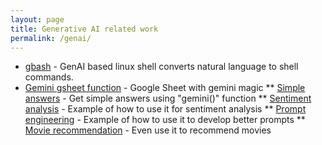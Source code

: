 ```yaml
---
layout: page
title: Generative AI related work
permalink: /genai/
---
```


* [gbash](https://github.com/royans/gbash/) - GenAI based linux shell converts natural language to shell commands.
* [Gemini gsheet function](https://docs.google.com/spreadsheets/d/1UidV-f4tIojGhzNlmJz0Y_Dj9P95cUUM2999WjSlKoA/edit#gid=0) - Google Sheet with gemini magic
** [Simple answers](https://docs.google.com/spreadsheets/d/1UidV-f4tIojGhzNlmJz0Y_Dj9P95cUUM2999WjSlKoA/edit#gid=0) - Get simple answers using "gemini()" function
** [Sentiment analysis](https://docs.google.com/spreadsheets/d/1UidV-f4tIojGhzNlmJz0Y_Dj9P95cUUM2999WjSlKoA/edit#gid=712532539) - Example of how to use it for sentiment analysis
** [Prompt engineering](https://docs.google.com/spreadsheets/d/1UidV-f4tIojGhzNlmJz0Y_Dj9P95cUUM2999WjSlKoA/edit#gid=517491684) - Example of how to use it to develop better prompts
** [Movie recommendation](https://docs.google.com/spreadsheets/d/1UidV-f4tIojGhzNlmJz0Y_Dj9P95cUUM2999WjSlKoA/edit#gid=236109254) - Even use it to recommend movies

